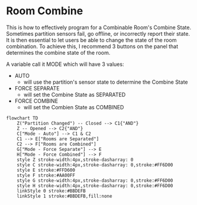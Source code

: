 # Room Combine 
This is how to effectively program for a Combinable Room's Combine State. Sometimes partition sensors fail, go offline, or incorrectly report their state. It is then essential to let users be able to change the state of the room combination.
To achieve this, I recommend 3 buttons on the panel that determines the combine state of the room. 

A variable call it MODE which will have 3 values:
* AUTO
  - will use the partition's sensor state to determine the Combine State
* FORCE SEPARATE
  - will set the Combine State as SEPARATED
* FORCE COMBINE
  - will set the Combien State as COMBINED

```mermaid
flowchart TD
    Z("Partition Changed") -- Closed --> C1{"AND"}
    Z -- Opened --> C2{"AND"}
    C["Mode - Auto"] --> C1 & C2
    C1 --> E["Rooms are Separated"]
    C2 --> F["Rooms are Combined"]
    G["Mode - Force Separate"] --> E
    H["Mode - Force Combined"] --> F
    style Z stroke-width:4px,stroke-dasharray: 0
    style C stroke-width:4px,stroke-dasharray: 0,stroke:#FF6D00
    style E stroke:#FFD600
    style F stroke:#AA00FF
    style G stroke-width:4px,stroke-dasharray: 0,stroke:#FF6D00
    style H stroke-width:4px,stroke-dasharray: 0,stroke:#FF6D00
    linkStyle 0 stroke:#BBDEFB
    linkStyle 1 stroke:#BBDEFB,fill:none

```
